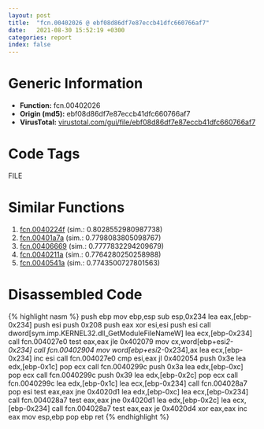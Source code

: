 ```yaml
---
layout: post
title:  "fcn.00402026 @ ebf08d86df7e87eccb41dfc660766af7"
date:   2021-08-30 15:52:19 +0300
categories: report
index: false
---
```


# Generic Information
- **Function:** fcn.00402026
- **Origin (md5):** ebf08d86df7e87eccb41dfc660766af7
- **VirusTotal:** [virustotal.com/gui/file/ebf08d86df7e87eccb41dfc660766af7][virustotal_ref]

# Code Tags
<span class="tag" id="FILE">FILE</span>


# Similar Functions

1. [fcn.0040224f][similar_1_ref] (sim.: 0.8028552980987738)
2. [fcn.00401a7a][similar_2_ref] (sim.: 0.7798083805098767)
3. [fcn.00406669][similar_3_ref] (sim.: 0.7777832294209679)
4. [fcn.0040211a][similar_4_ref] (sim.: 0.7764280250258988)
5. [fcn.0040541a][similar_5_ref] (sim.: 0.7743500727801563)


# Disassembled Code

{% highlight nasm %}
push ebp
mov ebp,esp
sub esp,0x234
lea eax,[ebp-0x234]
push esi
push 0x208
push eax
xor esi,esi
push esi
call dword[sym.imp.KERNEL32.dll_GetModuleFileNameW]
lea ecx,[ebp-0x234]
call fcn.004027e0
test eax,eax
jle 0x402079
mov cx,word[ebp+esi*2-0x234]
call fcn.00402904
mov word[ebp+esi*2-0x234],ax
lea ecx,[ebp-0x234]
inc esi
call fcn.004027e0
cmp esi,eax
jl 0x402054
push 0x3e
lea edx,[ebp-0x1c]
pop ecx
call fcn.0040299c
push 0x3a
lea edx,[ebp-0xc]
pop ecx
call fcn.0040299c
push 0x39
lea edx,[ebp-0x2c]
pop ecx
call fcn.0040299c
lea edx,[ebp-0x1c]
lea ecx,[ebp-0x234]
call fcn.004028a7
pop esi
test eax,eax
jne 0x4020d1
lea edx,[ebp-0xc]
lea ecx,[ebp-0x234]
call fcn.004028a7
test eax,eax
jne 0x4020d1
lea edx,[ebp-0x2c]
lea ecx,[ebp-0x234]
call fcn.004028a7
test eax,eax
je 0x4020d4
xor eax,eax
inc eax
mov esp,ebp
pop ebp
ret 
{% endhighlight %}


[similar_1_ref]: /report/fcn.0040224f@ebf08d86df7e87eccb41dfc660766af7
[similar_2_ref]: /report/fcn.00401a7a@ebf08d86df7e87eccb41dfc660766af7
[similar_3_ref]: /report/fcn.00406669@6c5b0418e4a4c57d99cda47d2717045d
[similar_4_ref]: /report/fcn.0040211a@ebf08d86df7e87eccb41dfc660766af7
[similar_5_ref]: /report/fcn.0040541a@3f1595e66dc63331ba0930a0c79684ce
[virustotal_ref]: https://www.virustotal.com/gui/file/ebf08d86df7e87eccb41dfc660766af7